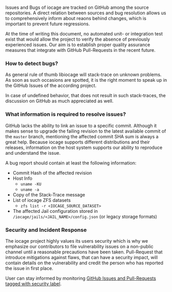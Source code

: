 Issues and Bugs of iocage are tracked on GitHub among the source repositories. 
A direct relation between sources and bug resolution allows us to comprehensively inform about reaons behind changes, which is important to prevent future regressions.

At the time of writing this document, no automated unit- or integration test exist that would allow the project to verify the absence of previously experienced issues. Our aim is to establish proper quality assurance measures that integrate with GitHub Pull-Requests in the recent future.

### How to detect bugs?

As general rule of thumb libiocage will stack-trace on unknown problems. As soon as such occasions are spotted, it is the right moment to speak up in the GitHub Issues of the according project.

In case of undefined behavior, that does not result in such stack-traces, the discussion on GitHub as much appreciated as well.

### What information is required to resolve issues?

GitHub lacks the ability to link an issue to a specific commit. Although it makes sense to upgrade the failing revision to the latest available commit of the `master` branch, mentioning the affected commit SHA sum is always a great help. Because iocage supports different distributions and their releases, information on the host system supports our ability to reproduce and understand the issue.

A bug report should contain at least the following information:

- Commit Hash of the affected revision
- Host Info
  - `uname -KU`
  - `uname -a`
- Copy of the Stack-Trace message
- List of iocage ZFS datasets
  - `zfs list -r <IOCAGE_SOURCE_DATASET>`
- The affected Jail configuration stored in `/iocage/jails/<JAIL_NAME>/config.json` (or legacy storage formats)

### Security and Incident Response

The iocage project highly values its users security which is why we emphasize our contributors to file vulnerability issues on a non-public channel until a reasonable precautions have been taken. Pull-Request that introduce mitigations against flaws, that can have a security impact, will contain details on the vulnerability and credit the person who has reported the issue in first place.

User can stay informed by monitoring [GitHub Issues and Pull-Requests tagged with security label](https://github.com/iocage/libiocage/issues?q=label%3Asecurity).